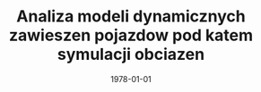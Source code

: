 ---
# Documentation: https://wowchemy.com/docs/managing-content/

title: Analiza modeli dynamicznych zawieszen pojazdow pod katem symulacji obciazen
subtitle: ''
summary: ''
authors:
- Zbigniew Banachowicz
- Roman Galar
- kwasnicka
- Witold Kwaśnicki
tags: []
categories: []
date: '1978-01-01'
lastmod: 2022-10-07T04:58:35Z
featured: false
draft: false

# Featured image
# To use, add an image named `featured.jpg/png` to your page's folder.
# Focal points: Smart, Center, TopLeft, Top, TopRight, Left, Right, BottomLeft, Bottom, BottomRight.
image:
  caption: ''
  focal_point: ''
  preview_only: false

# Projects (optional).
#   Associate this post with one or more of your projects.
#   Simply enter your project's folder or file name without extension.
#   E.g. `projects = ["internal-project"]` references `content/project/deep-learning/index.md`.
#   Otherwise, set `projects = []`.
projects: []
publishDate: '2022-10-07T04:58:34.145339Z'
publication_types:
- '4'
abstract: ''
publication: ''
---